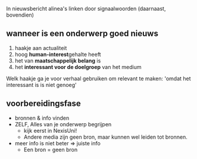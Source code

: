 
In nieuwsbericht alinea's linken door signaalwoorden (daarnaast, bovendien)

## wanneer is een onderwerp goed nieuws
1. haakje aan actualiteit
2. hoog **human-interest**gehalte heeft
3.  het van **maatschappelijk belang** is
4. het **interessant voor de doelgroep** van het medium

Welk haakje ga je voor verhaal gebruiken om relevant te maken:
'omdat het interessant is is niet genoeg'

## voorbereidingsfase
- bronnen & info vinden
- ZELF, Alles van je onderwerp begrijpen
	- kijk eerst in NexisUni!
	- Andere media zijn geen bron, maar kunnen wel leiden tot bronnen.
- meer info is niet beter => juiste info
	- Een bron = geen bron



